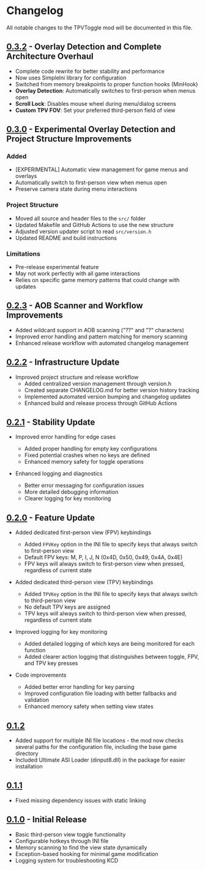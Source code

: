 # Changelog

All notable changes to the TPVToggle mod will be documented in this file.

## [0.3.2] - Overlay Detection and Complete Architecture Overhaul

- Complete code rewrite for better stability and performance
- Now uses SimpleIni library for configuration
- Switched from memory breakpoints to proper function hooks (MinHook)
- **Overlay Detection**: Automatically switches to first-person when menus open
- **Scroll Lock**: Disables mouse wheel during menu/dialog screens
- **Custom TPV FOV**: Set your preferred third-person field of view

## [0.3.0] - Experimental Overlay Detection and Project Structure Improvements


### Added
- [EXPERIMENTAL] Automatic view management for game menus and overlays
- Automatically switch to first-person view when menus open
- Preserve camera state during menu interactions

### Project Structure
- Moved all source and header files to the `src/` folder
- Updated Makefile and GitHub Actions to use the new structure
- Adjusted version updater script to read `src/version.h`
- Updated README and build instructions

### Limitations
- Pre-release experimental feature
- May not work perfectly with all game interactions
- Relies on specific game memory patterns that could change with updates

## [0.2.3] - AOB Scanner and Workflow Improvements


- Added wildcard support in AOB scanning ("??" and "?" characters)
- Improved error handling and pattern matching for memory scanning
- Enhanced release workflow with automated changelog management

## [0.2.2] - Infrastructure Update

- Improved project structure and release workflow
  - Added centralized version management through version.h
  - Created separate CHANGELOG.md for better version history tracking
  - Implemented automated version bumping and changelog updates
  - Enhanced build and release process through GitHub Actions

## [0.2.1] - Stability Update

- Improved error handling for edge cases
  - Added proper handling for empty key configurations
  - Fixed potential crashes when no keys are defined
  - Enhanced memory safety for toggle operations

- Enhanced logging and diagnostics
  - Better error messaging for configuration issues
  - More detailed debugging information
  - Clearer logging for key monitoring

## [0.2.0] - Feature Update

- Added dedicated first-person view (FPV) keybindings
  - Added `FPVKey` option in the INI file to specify keys that always switch to first-person view
  - Default FPV keys: M, P, I, J, N (0x4D, 0x50, 0x49, 0x4A, 0x4E)
  - FPV keys will always switch to first-person view when pressed, regardless of current state

- Added dedicated third-person view (TPV) keybindings
  - Added `TPVKey` option in the INI file to specify keys that always switch to third-person view
  - No default TPV keys are assigned
  - TPV keys will always switch to third-person view when pressed, regardless of current state

- Improved logging for key monitoring
  - Added detailed logging of which keys are being monitored for each function
  - Added clearer action logging that distinguishes between toggle, FPV, and TPV key presses

- Code improvements
  - Added better error handling for key parsing
  - Improved configuration file loading with better fallbacks and validation
  - Enhanced memory safety when setting view states

## [0.1.2]

- Added support for multiple INI file locations - the mod now checks several paths for the configuration file, including the base game directory
- Included Ultimate ASI Loader (dinput8.dll) in the package for easier installation

## [0.1.1]

- Fixed missing dependency issues with static linking

## [0.1.0] - Initial Release

- Basic third-person view toggle functionality
- Configurable hotkeys through INI file
- Memory scanning to find the view state dynamically
- Exception-based hooking for minimal game modification
- Logging system for troubleshooting
KCD

[0.3.2]: https://github.com/tkhquang/KCD2Tools/releases/tag/TPVToggle-v0.3.2
[0.3.0]: https://github.com/tkhquang/KCD2Tools/releases/tag/TPVToggle-v0.3.0
[0.2.3]: https://github.com/tkhquang/KCD2Tools/releases/tag/TPVToggle-v0.2.3
[0.2.2]: https://github.com/tkhquang/KCD2Tools/releases/tag/TPVToggle-v0.2.2
[0.2.1]: https://github.com/tkhquang/KCD2Tools/releases/tag/TPVToggle-v0.2.1
[0.2.0]: https://github.com/tkhquang/KCD2Tools/releases/tag/TPVToggle-v0.2.0
[0.1.2]: https://github.com/tkhquang/KCD2Tools/releases/tag/TPVToggle-v0.1.2
[0.1.1]: https://github.com/tkhquang/KCD2Tools/releases/tag/TPVToggle-v0.1.1
[0.1.0]: https://github.com/tkhquang/KDC2Tools/releases/tag/TPVToggle-v0.1.0
